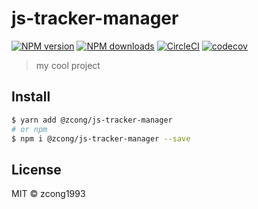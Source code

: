 # js-tracker-manager

[![NPM version](https://img.shields.io/npm/v/@zcong/js-tracker-manager.svg?style=flat)](https://npmjs.com/package/@zcong/js-tracker-manager) [![NPM downloads](https://img.shields.io/npm/dm/@zcong/js-tracker-manager.svg?style=flat)](https://npmjs.com/package/@zcong/js-tracker-manager) [![CircleCI](https://circleci.com/gh/zcong1993/js-tracker-manager/tree/master.svg?style=shield)](https://circleci.com/gh/zcong1993/js-tracker-manager/tree/master) [![codecov](https://codecov.io/gh/zcong1993/js-tracker-manager/branch/master/graph/badge.svg)](https://codecov.io/gh/zcong1993/js-tracker-manager)

> my cool project

## Install

```bash
$ yarn add @zcong/js-tracker-manager
# or npm
$ npm i @zcong/js-tracker-manager --save
```

## License

MIT &copy; zcong1993
